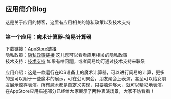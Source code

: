 ## 应用简介Blog
这是关于应用的博客，这里有应用相关的隐私政策以及技术支持

### 第一个应用：魔术计算器-简易计算器

下载链接：[AppStore链接](https://apps.apple.com/cn/app/id1569271718)  
隐私政策：[隐私政策链接](https://github.com/MagicCalculator/MagicCalculator.github.io/edit/main/README.md) 这儿您可以看看应用相关的隐私政策  
技术支持：[技术支持](https://github.com/MagicCalculator/MagicCalculator.github.io/edit/main/README.md) 如果有啥问题，或者简易均可通过技术支持来联系  

应用介绍：这是一款运行在iOS设备上的魔术计算器，可以进行简易的计算，更多的是可以用于一些魔术的展示，可在公司聚会，朋友聚会上表演，甚至可以给女朋友展示惊喜表演。所有魔术都是自定义实现，只要脑洞够大，就可以精彩地表演。在AppStore应用描述部分已经给大家展示了两种表演场景，大家不妨看看！

